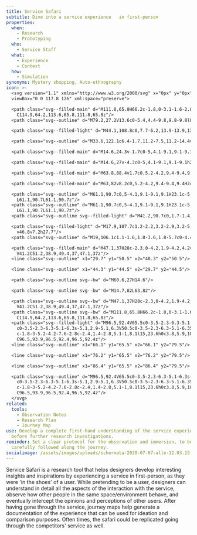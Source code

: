 ```yaml
---
title: Service Safari
subtitle: Dive into a service experience   in first-person
properties:
  when:
    - Research
    - Prototyping
  who:
    - Service Staff
  what:
    - Experience
    - Context
  how:
    - Simulation
synonyms: Mystery shopping, Auto-ethnography
icon: >-
  <svg version="1.1" xmlns="http://www.w3.org/2000/svg" x="0px" y="0px"
  viewBox="0 0 117.8 126" xml:space="preserve">

  <path class="svg--filled-main" d="M111.8,65.8H66.2c-1.8,0-3.1-1.6-2.8-3.3l6.8-41c0.2-1.4,1.4-2.4,2.8-2.4h32c1.4,0,2.6,1,2.8,2.4l6.8,41
  	C114.9,64.2,113.6,65.8,111.8,65.8z"/>
  <path class="svg--outline" d="M79.2,27.2V13.6c0-5.4,4.4-9.8,9.8-9.8l0,0c5.4,0,9.8,4.4,9.8,9.8v13.6"/>

  <path class="svg--filled-light" d="M44.1,108.8c0,7.7-6.2,13.9-13.9,13.9s-13.9-6.2-13.9-13.9s15-14.3,22.6-14.3S44.1,101.1,44.1,108.8z"/>

  <path class="svg--outline" d="M33.6,122.1c6.4-1.7,11.2-7.5,11.2-14.4v-6.6"/>

  <path class="svg--filled-main" d="M14.6,24.3v-1.7c0-5,4.1-9.1,9.1-9.1h28.8c5,0,9.1,4.1,9.1,9.1v1.2"/>

  <path class="svg--filled-main" d="M14.6,27v-4.3c0-5,4.1-9.1,9.1-9.1h28.8c5,0,9.1,4.1,9.1,9.1V27H14.6z"/>

  <path class="svg--filled-main" d="M63.8,88.4v1.7c0,5.2-4.2,9.4-9.4,9.4H24.9c-5.1,0-9.4-4.2-9.4-9.4v-1.3"/>

  <path class="svg--filled-main" d="M63,82v8.2c0,5.2-4.2,9.4-9.4,9.4H24.1c-5.1,0-9.4-4.2-9.4-9.4l0-8.1L63,82z"/>

  <path class="svg--outline" d="M61.1,90.7c0,5-4.1,9.1-9.1,9.1H23.1c-5,0-9.1-4.1-9.1-9.1V22.2c0-5,4.1-9.1,9.1-9.1h28.8c5,0,9.1,4.1,9.1,9.1
  	L61.1,90.7L61.1,90.7z"/>
  <path class="svg--outline" d="M61.1,90.7c0,5-4.1,9.1-9.1,9.1H23.1c-5,0-9.1-4.1-9.1-9.1V22.2c0-5,4.1-9.1,9.1-9.1h28.8c5,0,9.1,4.1,9.1,9.1
  	L61.1,90.7L61.1,90.7z"/>
  <path class="svg--outline svg--filled-light" d="M41.2,90.7c0,1.7-1.4,3.1-3.1,3.1S35,92.5,35,90.7c0-1.7,1.4-3.1,3.1-3.1C39.8,87.6,41.2,89,41.2,90.7z"/>

  <path class="svg--filled-light" d="M17.9,107.7c1.2-2.2,3.2-2.9,3.2-5.8c0-5.8-2.8-9.3-7-11.2v-0.4V68.6c0-3.6-2.5-6.6-5.5-6.6s-5.5,3-5.5,6.6
  	v46.8v7.2h27.7"/>
  <path class="svg--outline" d="M19,106.1c1.1-1.6,1.8-3.6,1.8-5.7c0-4.4-2.8-8.2-6.7-9.6v-0.4V67.6c0-2.7-2.3-5-5.1-5s-5.1,2.2-5.1,5v41.2"/>

  <path class="svg--filled-main" d="M47.1,37H28c-2.3,0-4.2,1.9-4.2,4.2v13.4c0,2.3,1.9,4.2,4.2,4.2h12l6.6,5.5v-5.5h0.4c2.3,0,4.2-1.9,4.2-4.2
  	V41.2C51.2,38.9,49.4,37,47.1,37z"/>
  <line class="svg--outline" x1="29.7" y1="50.5" x2="40.3" y2="50.5"/>

  <line class="svg--outline" x1="44.3" y1="44.5" x2="29.7" y2="44.5"/>

  <path class="svg--outline svg--bw" d="M60.6,27H14.6"/>

  <path class="svg--outline svg--bw" d="M14.7,82L63,82"/>

  <path class="svg--outline svg--bw" d="M47.1,37H28c-2.3,0-4.2,1.9-4.2,4.2v13.4c0,2.3,1.9,4.2,4.2,4.2h12l6.6,5.5v-5.5h0.4c2.3,0,4.2-1.9,4.2-4.2
  	V41.2C51.2,38.9,49.4,37,47.1,37z"/>
  <path class="svg--outline svg--bw" d="M111.8,65.8H66.2c-1.8,0-3.1-1.6-2.8-3.3l6.8-41c0.2-1.4,1.4-2.4,2.8-2.4h32c1.4,0,2.6,1,2.8,2.4l6.8,41
  	C114.9,64.2,113.6,65.8,111.8,65.8z"/>
  <path class="svg--filled-light" d="M96.5,92.4V65.5c0-3.5-2.3-6.3-5.1-6.3s-5.1,2.9-5.1,6.3c0-3.5-2.3-6.3-5.1-6.3s-5.1,2.9-5.1,6.3
  	c0-3.5-2.3-6.3-5.1-6.3s-5.1,2.9-5.1,6.3V50.5c0-3.5-2.3-6.3-5.1-6.3S56,47,56,50.5v34.5c-0.1,0.2-0.2,0.5-0.3,0.7l-5-8.2
  	c-1.8-3-5.2-4.2-7.6-2.8c-2.4,1.4-2.8,5.1-1,8.1l15,23.6h0c3.8,5.9,10.5,9.9,18.1,9.9c11.9,0,21.4-9.6,21.4-21.5
  	C96.5,93.9,96.5,92.4,96.5,92.4z"/>
  <line class="svg--outline" x1="66.1" y1="65.5" x2="66.1" y2="79.5"/>

  <line class="svg--outline" x1="76.2" y1="65.5" x2="76.2" y2="79.5"/>

  <line class="svg--outline" x1="86.4" y1="65.5" x2="86.4" y2="79.5"/>

  <path class="svg--outline" d="M96.5,92.4V65.5c0-3.5-2.3-6.3-5.1-6.3s-5.1,2.9-5.1,6.3c0-3.5-2.3-6.3-5.1-6.3s-5.1,2.9-5.1,6.3
  	c0-3.5-2.3-6.3-5.1-6.3s-5.1,2.9-5.1,6.3V50.5c0-3.5-2.3-6.3-5.1-6.3S56,47,56,50.5v34.5c-0.1,0.2-0.2,0.5-0.3,0.7l-5-8.2
  	c-1.8-3-5.2-4.2-7.6-2.8c-2.4,1.4-2.8,5.1-1,8.1l15,23.6h0c3.8,5.9,10.5,9.9,18.1,9.9c11.9,0,21.4-9.6,21.4-21.5
  	C96.5,93.9,96.5,92.4,96.5,92.4z"/>
  </svg>
related:
  tools:
    - Observation Notes
    - Research Plan
    - Journey Map
use: Develop a complete first-hand understanding of the service experience,
  before further research investigations.
reminder: Set a clear protocol for the observation and immersion, to be
  carefully followed along the journey.
socialimage: /assets/images/uploads/schermata-2020-07-07-alle-12.03.15.png
---
```

Service Safari is a research tool that helps designers develop interesting insights and inspirations by experiencing a service in first-person, as they were 'in the shoes' of a user. While pretending to be a user, designers can understand in detail all the aspects of the interaction with the service, observe how other people in the same space/environment behave, and eventually intercept the opinions and perceptions of other users. After having gone through the service, journey maps help generate a documentation of the experience that can be used for ideation and comparison purposes. Often times, the safari could be replicated going through the competitors' service as well.